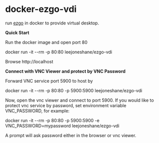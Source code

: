 # docker-ezgo-vdi

run [ezgo](http://ezgo.westart.tw/) in docker to provide virtual desktop.

**Quick Start**

Run the docker image and open port 80

docker run -it --rm -p 80:80 leejoneshane/ezgo-vdi

Browse http://localhost

**Connect with VNC Viewer and protect by VNC Password**

Forward VNC service port 5900 to host by

docker run -it --rm -p 80:80 -p 5900:5900 leejoneshane/ezgo-vdi

Now, open the vnc viewer and connect to port 5900. If you would like to protect vnc service by password, set environment variable VNC_PASSWORD, for example:

docker run -it --rm -p 80:80 -p 5900:5900 -e VNC_PASSWORD=mypassword leejoneshane/ezgo-vdi

A prompt will ask password either in the browser or vnc viewer.

